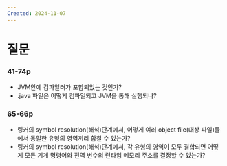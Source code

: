 ```yaml
---
Created: 2024-11-07
---
```

# 질문
### 41-74p
- JVM안에 컴파일러가 포함되있는 것인가?
- .java 파일은 어떻게 컴파일되고 JVM을 통해 실행되나?
### 65-66p
- 링커의 symbol resolution(해석)단계에서, 어떻게 여러 object file(대상 파일)들에서 동일한 유형의 영역끼리 합칠 수 있는가?
- 링커의 symbol resolution(해석)단계에서, 각 유형의 영역이 모두 결합되면 어떻게 모든 기계 명령어와 전역 변수의 런타임 메모리 주소를 결정할 수 있는가?